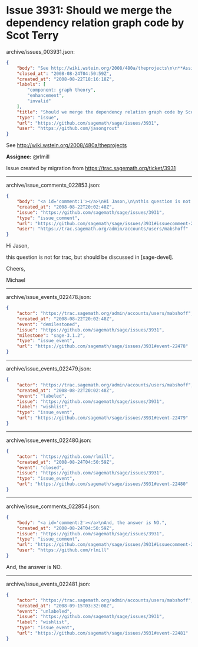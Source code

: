 # Issue 3931: Should we merge the dependency relation graph code by Scot Terry

archive/issues_003931.json:
```json
{
    "body": "See http://wiki.wstein.org/2008/480a/theprojects\n\n**Assignee:** @rlmill\n\nIssue created by migration from https://trac.sagemath.org/ticket/3931\n\n",
    "closed_at": "2008-08-24T04:50:59Z",
    "created_at": "2008-08-22T18:16:18Z",
    "labels": [
        "component: graph theory",
        "enhancement",
        "invalid"
    ],
    "title": "Should we merge the dependency relation graph code by Scot Terry",
    "type": "issue",
    "url": "https://github.com/sagemath/sage/issues/3931",
    "user": "https://github.com/jasongrout"
}
```
See http://wiki.wstein.org/2008/480a/theprojects

**Assignee:** @rlmill

Issue created by migration from https://trac.sagemath.org/ticket/3931





---

archive/issue_comments_022853.json:
```json
{
    "body": "<a id='comment:1'></a>\nHi Jason,\n\nthis question is not for trac, but should be discussed in [sage-devel].\n\nCheers,\n\nMichael",
    "created_at": "2008-08-22T20:02:48Z",
    "issue": "https://github.com/sagemath/sage/issues/3931",
    "type": "issue_comment",
    "url": "https://github.com/sagemath/sage/issues/3931#issuecomment-22853",
    "user": "https://trac.sagemath.org/admin/accounts/users/mabshoff"
}
```

<a id='comment:1'></a>
Hi Jason,

this question is not for trac, but should be discussed in [sage-devel].

Cheers,

Michael



---

archive/issue_events_022478.json:
```json
{
    "actor": "https://trac.sagemath.org/admin/accounts/users/mabshoff",
    "created_at": "2008-08-22T20:02:48Z",
    "event": "demilestoned",
    "issue": "https://github.com/sagemath/sage/issues/3931",
    "milestone": "sage-3.1.2",
    "type": "issue_event",
    "url": "https://github.com/sagemath/sage/issues/3931#event-22478"
}
```



---

archive/issue_events_022479.json:
```json
{
    "actor": "https://trac.sagemath.org/admin/accounts/users/mabshoff",
    "created_at": "2008-08-22T20:02:48Z",
    "event": "labeled",
    "issue": "https://github.com/sagemath/sage/issues/3931",
    "label": "wishlist",
    "type": "issue_event",
    "url": "https://github.com/sagemath/sage/issues/3931#event-22479"
}
```



---

archive/issue_events_022480.json:
```json
{
    "actor": "https://github.com/rlmill",
    "created_at": "2008-08-24T04:50:59Z",
    "event": "closed",
    "issue": "https://github.com/sagemath/sage/issues/3931",
    "type": "issue_event",
    "url": "https://github.com/sagemath/sage/issues/3931#event-22480"
}
```



---

archive/issue_comments_022854.json:
```json
{
    "body": "<a id='comment:2'></a>\nAnd, the answer is NO.",
    "created_at": "2008-08-24T04:50:59Z",
    "issue": "https://github.com/sagemath/sage/issues/3931",
    "type": "issue_comment",
    "url": "https://github.com/sagemath/sage/issues/3931#issuecomment-22854",
    "user": "https://github.com/rlmill"
}
```

<a id='comment:2'></a>
And, the answer is NO.



---

archive/issue_events_022481.json:
```json
{
    "actor": "https://trac.sagemath.org/admin/accounts/users/mabshoff",
    "created_at": "2008-09-15T03:32:08Z",
    "event": "unlabeled",
    "issue": "https://github.com/sagemath/sage/issues/3931",
    "label": "wishlist",
    "type": "issue_event",
    "url": "https://github.com/sagemath/sage/issues/3931#event-22481"
}
```
